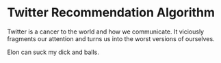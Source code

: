 # Twitter Recommendation Algorithm

Twitter is a cancer to the world and how we communicate. It viciously fragments our attention and turns us into the worst versions of ourselves.

Elon can suck my dick and balls.
